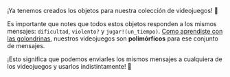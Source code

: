 ¡Ya tenemos creados los objetos para nuestra colección de videojuegos! :clap:

Es importante que notes que todos estos objetos responden a los mismos mensajes: `dificultad`, `violento?` y `jugar!(un_tiempo)`. [Como aprendiste con las golondrinas](../exercises/se-programar-inti/inti-guia-ruby-polimorfismo/8), nuestros videojuegos son **polimórficos** para ese conjunto de mensajes.

¡Esto significa que podemos enviarles los mismos mensajes a cualquiera de los videojuegos y usarlos indistintamente! :muscle:
